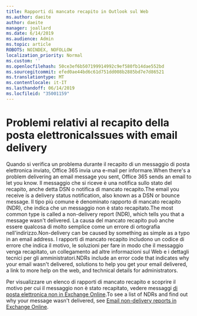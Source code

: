```yaml
---
title: Rapporti di mancato recapito in Outlook sul Web
ms.author: daeite
author: daeite
manager: joallard
ms.date: 6/14/2019
ms.audience: Admin
ms.topic: article
ROBOTS: NOINDEX, NOFOLLOW
localization_priority: Normal
ms.custom: ''
ms.openlocfilehash: 50ce3ef6b507199914992c9ef580fb14dae552bd
ms.sourcegitcommit: efed0ae44bd6c61d751dd008b2885bd7e7d86521
ms.translationtype: MT
ms.contentlocale: it-IT
ms.lasthandoff: 06/14/2019
ms.locfileid: "35001159"
---
```

# <a name="issues-with-email-delivery"></a><span data-ttu-id="55d7a-102">Problemi relativi al recapito della posta elettronica</span><span class="sxs-lookup"><span data-stu-id="55d7a-102">Issues with email delivery</span></span>

<span data-ttu-id="55d7a-103">Quando si verifica un problema durante il recapito di un messaggio di posta elettronica inviato, Office 365 invia una e-mail per informare.</span><span class="sxs-lookup"><span data-stu-id="55d7a-103">When there's a problem delivering an email message you sent, Office 365 sends an email to let you know.</span></span> <span data-ttu-id="55d7a-104">Il messaggio che si riceve è una notifica sullo stato del recapito, anche detta DSN o notifica di mancato recapito.</span><span class="sxs-lookup"><span data-stu-id="55d7a-104">The email you receive is a delivery status notification, also known as a DSN or bounce message.</span></span> <span data-ttu-id="55d7a-105">Il tipo più comune è denominato rapporto di mancato recapito (NDR), che indica che un messaggio non è stato recapitato.</span><span class="sxs-lookup"><span data-stu-id="55d7a-105">The most common type is called a non-delivery report (NDR), which tells you that a message wasn't delivered.</span></span> <span data-ttu-id="55d7a-106">La causa del mancato recapito può anche essere qualcosa di molto semplice come un errore di ortografia nell'indirizzo.</span><span class="sxs-lookup"><span data-stu-id="55d7a-106">Non-delivery can be caused by something as simple as a typo in an email address.</span></span> <span data-ttu-id="55d7a-107">I rapporti di mancato recapito includono un codice di errore che indica il motivo, le soluzioni per fare in modo che il messaggio venga recapitato, un collegamento ad altre informazioni sul Web e i dettagli tecnici per gli amministratori.</span><span class="sxs-lookup"><span data-stu-id="55d7a-107">NDRs include an error code that indicates why your email wasn't delivered, solutions to help you get your email delivered, a link to more help on the web, and technical details for administrators.</span></span>

<span data-ttu-id="55d7a-108">Per visualizzare un elenco di rapporti di mancato recapito e scoprire il motivo per cui il messaggio non è stato recapitato, vedere messaggi [di posta elettronica non in Exchange Online](https://docs.microsoft.com/exchange/mail-flow-best-practices/non-delivery-reports-in-exchange-online/non-delivery-reports-in-exchange-online).</span><span class="sxs-lookup"><span data-stu-id="55d7a-108">To see a list of NDRs and find out why your message wasn't delivered, see [Email non-delivery reports in Exchange Online](https://docs.microsoft.com/exchange/mail-flow-best-practices/non-delivery-reports-in-exchange-online/non-delivery-reports-in-exchange-online).</span></span>